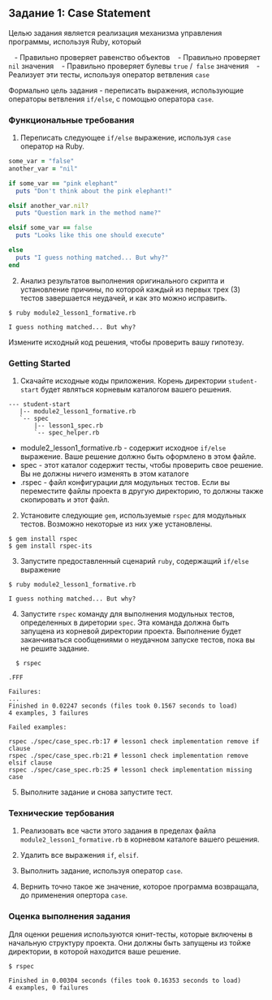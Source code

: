 ## Задание 1: Case Statement

Целью задания является реализация механизма управления программы, используя Ruby, который

   - Правильно проверяет равенство объектов
   - Правильно проверяет `nil` значения
   - Правильно проверяет булевы `true` /` false` значения
   - Реализует эти тесты, используя оператор ветвления `case` 

Формально цель задания - переписать выражения, использующие
операторы ветвления `if/else`, с помощью оператора `case`.

### Функциональные требования

1. Переписать следующее `if/else` выражение, используя `case` оператор на Ruby.

```ruby
some_var = "false"
another_var = "nil"

if some_var == "pink elephant"
  puts "Don't think about the pink elephant!"

elsif another_var.nil?
  puts "Question mark in the method name?"

elsif some_var == false
  puts "Looks like this one should execute"

else
  puts "I guess nothing matched... But why?"
end
```

2. Анализ результатов выполнения оригинального скрипта и установление
причины, по которой каждый из первых трех (3) тестов завершается неудачей,
и как это можно исправить.

```shell
$ ruby module2_lesson1_formative.rb

I guess nothing matched... But why?
```

Измените исходный код решения, чтобы проверить вашу гипотезу.

### Getting Started

1. Скачайте исходные коды приложения. Корень директории `student-start` будет 
являться корневым каталогом вашего решения.

```text
--- student-start
   |-- module2_lesson1_formative.rb
   `-- spec
       |-- lesson1_spec.rb
       `-- spec_helper.rb
```
  * module2_lesson1_formative.rb - содержит исходное `if/else` выражение. Ваше решение должно быть оформлено в этом файле.
  * spec - этот каталог содержит тесты, чтобы проверить свое решение. Вы не должны ничего изменять в этом каталоге
  * .rspec - файл конфигурации для модульных тестов. Если вы переместите файлы проекта в другую директорию, то должны также скопировать и этот файл. 


2. Установите следующие `gem`, используемые `rspec` для модульных тестов. Возможно некоторые из них уже установлены.

```shell
$ gem install rspec
$ gem install rspec-its
```

3. Запустите предоставленный сценарий `ruby`, содержащий `if/else` выражение

```shell
$ ruby module2_lesson1_formative.rb

I guess nothing matched... But why?
```

4. Запустите `rspec` команду для выполнения модульных тестов, определенных в диретории
`spec`. Эта команда должна быть запущена из корневой директории
проекта. Выполнение будет заканчиваться сообщениями о неудачном запуске тестов, пока вы не решите задание.

```shell
  $ rspec

.FFF

Failures:
...
Finished in 0.02247 seconds (files took 0.1567 seconds to load)
4 examples, 3 failures

Failed examples:

rspec ./spec/case_spec.rb:17 # lesson1 check implementation remove if clause
rspec ./spec/case_spec.rb:21 # lesson1 check implementation remove elsif clause
rspec ./spec/case_spec.rb:25 # lesson1 check implementation missing case
```

5. Выполните задание и снова запустите тест.

### Технические тербования

1. Реализовать все части этого задания в пределах файла `module2_lesson1_formative.rb` 
в корневом каталоге вашего решения. 

2. Удалить все выражения `if`, `elsif`.

3. Выполнить задание, используя оператор `case`.

4. Вернить точно такое же значение, которое программа возвращала, до применения опертора `case`.

### Оценка выполнения задания

Для оценки решения используются юнит-тесты, которые включены в начальную структуру проекта. 
Они должны быть запущены из тойже директории, в которой находится ваше решение.

```shell
$ rspec

Finished in 0.00304 seconds (files took 0.16353 seconds to load)
4 examples, 0 failures
```
